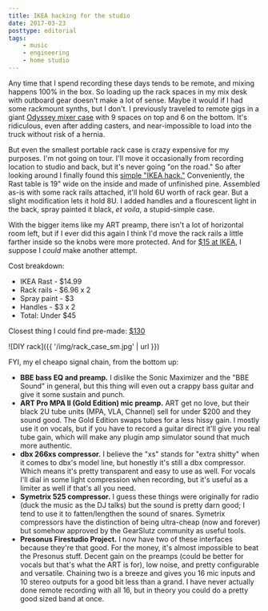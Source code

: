 ```yaml
---
title: IKEA hacking for the studio
date: 2017-03-23
posttype: editorial
tags:
    - music
    - engineering
    - home studio
---
```





Any time that I spend recording these days tends to be remote, and mixing happens 100% in the box. So loading up the rack spaces in my mix desk with outboard gear doesn't make a lot of sense. Maybe it would if I had some rackmount synths, but I don't. I previously traveled to remote gigs in a giant [Odyssey mixer case](http://www.guitarcenter.com/Odyssey/Carpeted-Combo-Mixer-Rack-Case-6-Space-1274115053698.gc) with 9 spaces on top and 6 on the bottom. It's ridiculous, even after adding casters, and near-impossible to load into the truck without risk of a hernia. 

But even the smallest portable rack case is crazy expensive for my purposes. I'm not going on tour. I'll move it occasionally from recording location to studio and back, but it's never going "on the road." So after looking around I finally found this [simple "IKEA hack."](http://www.instructables.com/id/8U-Rack-Case-From-IKEA-RAST-Table/) Conveniently, the Rast table is 19" wide on the inside and made of unfinished pine. Assembled as-is with some rack rails attached, it'll hold 6U worth of rack gear. But a slight modification lets it hold 8U. I added handles and a flourescent light in the back, spray painted it black, *et voila*, a stupid-simple case.

With the bigger items like my ART preamp, there isn't a lot of horizontal room left, but if I ever did this again I think I'd move the rack rails a little farther inside so the knobs were more protected. And for [$15 at IKEA](http://www.ikea.com/us/en/catalog/products/44361109/), I suppose I *could* make another attempt.

Cost breakdown:

* IKEA Rast - $14.99
* Rack rails - $6.96 x 2
* Spray paint - $3 
* Handles - $3 x 2
* Total: Under $45

Closest thing I could find pre-made: [$130](http://www.sweetwater.com/store/detail/RK8)

![DIY rack]({{ '/img/rack_case_sm.jpg' | url }})

FYI, my el cheapo signal chain, from the bottom up:

* **BBE bass EQ and preamp.** I dislike the Sonic Maximizer and the "BBE Sound" in general, but this thing will even out a crappy bass guitar and give it some sustain and punch.
* **ART Pro MPA II (Gold Edition) mic preamp.** ART get no love, but their black 2U tube units (MPA, VLA, Channel) sell for under $200 and they sound good. The Gold Edition swaps tubes for a less hissy gain. I mostly use it on vocals, but if you have to record a guitar direct it'll give you real tube gain, which will make any plugin amp simulator sound that much more authentic.
* **dbx 266xs compressor.** I believe the "xs" stands for "extra shitty" when it comes to dbx's model line, but honestly it's still a dbx compressor. Which means it's pretty transparent and easy to use as well. For vocals I'll dial in some light compression when recording, but it's useful as a limiter as well if that's all you need.
* **Symetrix 525 compressor.** I guess these things were originally for radio (duck the music as the DJ talks) but the sound is pretty darn good; I tend to use it to fatten/lengthen the sound of snares. Symetrix compressors have the distinction of being ultra-cheap (now and forever) but somehow approved by the GearSlutz community as useful tools.
* **Presonus Firestudio Project.** I now have two of these interfaces because they're that good. For the money, it's almost impossible to beat the Presonus stuff. Decent gain on the preamps (could be better for vocals but that's what the ART is for), low noise, and pretty configurable and versatile. Chaining two is a breeze and gives you 16 mic inputs and 10 stereo outputs for a good bit less than a grand. I have never actually done remote recording with all 16, but in theory you could do a pretty good sized band at once.